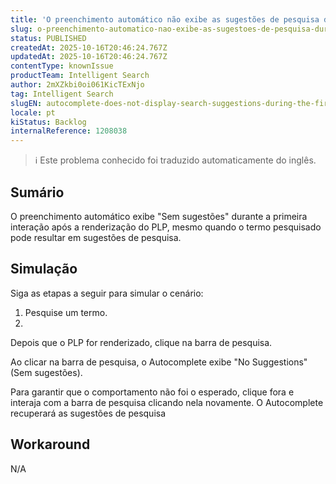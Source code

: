 ```yaml
---
title: 'O preenchimento automático não exibe as sugestões de pesquisa durante a primeira interação após a renderização do PLP'
slug: o-preenchimento-automatico-nao-exibe-as-sugestoes-de-pesquisa-durante-a-primeira-interacao-apos-a-renderizacao-do-plp
status: PUBLISHED
createdAt: 2025-10-16T20:46:24.767Z
updatedAt: 2025-10-16T20:46:24.767Z
contentType: knownIssue
productTeam: Intelligent Search
author: 2mXZkbi0oi061KicTExNjo
tag: Intelligent Search
slugEN: autocomplete-does-not-display-search-suggestions-during-the-first-interaction-after-plp-renders
locale: pt
kiStatus: Backlog
internalReference: 1208038
---
```


>ℹ️ Este problema conhecido foi traduzido automaticamente do inglês.

## Sumário


O preenchimento automático exibe "Sem sugestões" durante a primeira interação após a renderização do PLP, mesmo quando o termo pesquisado pode resultar em sugestões de pesquisa.
## Simulação


Siga as etapas a seguir para simular o cenário:

1. Pesquise um termo.
2.

Depois que o PLP for renderizado, clique na barra de pesquisa.



Ao clicar na barra de pesquisa, o Autocomplete exibe "No Suggestions" (Sem sugestões).

Para garantir que o comportamento não foi o esperado, clique fora e interaja com a barra de pesquisa clicando nela novamente. O Autocomplete recuperará as sugestões de pesquisa
## Workaround


N/A



